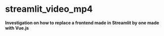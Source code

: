 # streamlit_video_mp4


**Investigation  on how to replace a frontend made in Streamlit by one made with Vue.js**








